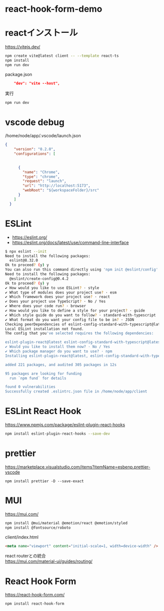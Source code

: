 # react-hook-form-demo

# reactインストール
https://vitejs.dev/

```bash
npm create vite@latest client -- --template react-ts
npm install
npm run dev
```

package.json

```json
    "dev": "vite --host",
```

実行

```bash
npm run dev
```

# vscode debug

/home/node/app/.vscode/launch.json
```json
{
    "version": "0.2.0",
    "configurations": [
    
    
      {
        "name": "Chrome",
        "type": "chrome",
        "request": "launch",
        "url": "http://localhost:5173",
        "webRoot": "${workspaceFolder}/src"
      }
    ]
  }
```

# ESLint
- https://eslint.org/
- https://eslint.org/docs/latest/use/command-line-interface

```bash
$ npx eslint --init
Need to install the following packages:
  eslint@8.32.0
Ok to proceed? (y) y
You can also run this command directly using 'npm init @eslint/config'.
Need to install the following packages:
  @eslint/create-config@0.4.2
Ok to proceed? (y) y
✔ How would you like to use ESLint? · style
✔ What type of modules does your project use? · esm
✔ Which framework does your project use? · react
✔ Does your project use TypeScript? · No / Yes
✔ Where does your code run? · browser
✔ How would you like to define a style for your project? · guide
✔ Which style guide do you want to follow? · standard-with-typescript
✔ What format do you want your config file to be in? · JSON
Checking peerDependencies of eslint-config-standard-with-typescript@latest
Local ESLint installation not found.
The config that you've selected requires the following dependencies:

eslint-plugin-react@latest eslint-config-standard-with-typescript@latest @typescript-eslint/eslint-plugin@^5.0.0 eslint@^8.0.1 eslint-plugin-import@^2.25.2 eslint-plugin-n@^15.0.0 eslint-plugin-promise@^6.0.0 typescript@*
✔ Would you like to install them now? · No / Yes
✔ Which package manager do you want to use? · npm
Installing eslint-plugin-react@latest, eslint-config-standard-with-typescript@latest, @typescript-eslint/eslint-plugin@^5.0.0, eslint@^8.0.1, eslint-plugin-import@^2.25.2, eslint-plugin-n@^15.0.0, eslint-plugin-promise@^6.0.0, typescript@*

added 221 packages, and audited 305 packages in 12s

95 packages are looking for funding
  run `npm fund` for details

found 0 vulnerabilities
Successfully created .eslintrc.json file in /home/node/app/client
```

# ESLint React Hook
https://www.npmjs.com/package/eslint-plugin-react-hooks

```bash
npm install eslint-plugin-react-hooks --save-dev
```

# prettier
https://marketplace.visualstudio.com/items?itemName=esbenp.prettier-vscode

```
npm install prettier -D --save-exact
```

# MUI
https://mui.com/

```bash
npm install @mui/material @emotion/react @emotion/styled
npm install @fontsource/roboto
```

client/index.html
```html
<meta name="viewport" content="initial-scale=1, width=device-width" />
```

react routerとの統合  
https://mui.com/material-ui/guides/routing/

# React Hook Form
https://react-hook-form.com/

```bash
npm install react-hook-form
```